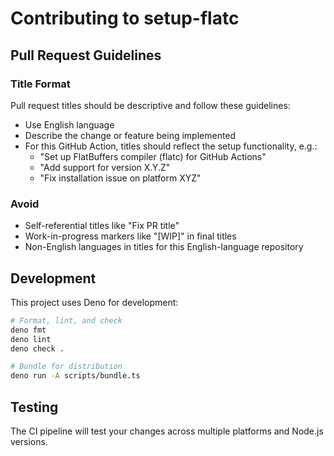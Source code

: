 # Contributing to setup-flatc

## Pull Request Guidelines

### Title Format

Pull request titles should be descriptive and follow these guidelines:

- Use English language
- Describe the change or feature being implemented
- For this GitHub Action, titles should reflect the setup functionality, e.g.:
  - "Set up FlatBuffers compiler (flatc) for GitHub Actions"
  - "Add support for version X.Y.Z"
  - "Fix installation issue on platform XYZ"

### Avoid

- Self-referential titles like "Fix PR title"
- Work-in-progress markers like "[WIP]" in final titles
- Non-English languages in titles for this English-language repository

## Development

This project uses Deno for development:

```bash
# Format, lint, and check
deno fmt
deno lint
deno check .

# Bundle for distribution
deno run -A scripts/bundle.ts
```

## Testing

The CI pipeline will test your changes across multiple platforms and Node.js versions.